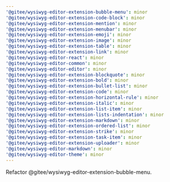 ```yaml
---
'@gitee/wysiwyg-editor-extension-bubble-menu': minor
'@gitee/wysiwyg-editor-extension-code-block': minor
'@gitee/wysiwyg-editor-extension-mention': minor
'@gitee/wysiwyg-editor-extension-menubar': minor
'@gitee/wysiwyg-editor-extension-emoji': minor
'@gitee/wysiwyg-editor-extension-image': minor
'@gitee/wysiwyg-editor-extension-table': minor
'@gitee/wysiwyg-editor-extension-link': minor
'@gitee/wysiwyg-editor-react': minor
'@gitee/wysiwyg-editor-common': minor
'@gitee/wysiwyg-editor-editor': minor
'@gitee/wysiwyg-editor-extension-blockquote': minor
'@gitee/wysiwyg-editor-extension-bold': minor
'@gitee/wysiwyg-editor-extension-bullet-list': minor
'@gitee/wysiwyg-editor-extension-code': minor
'@gitee/wysiwyg-editor-extension-horizontal-rule': minor
'@gitee/wysiwyg-editor-extension-italic': minor
'@gitee/wysiwyg-editor-extension-list-item': minor
'@gitee/wysiwyg-editor-extension-lists-indentation': minor
'@gitee/wysiwyg-editor-extension-markdown': minor
'@gitee/wysiwyg-editor-extension-ordered-list': minor
'@gitee/wysiwyg-editor-extension-strike': minor
'@gitee/wysiwyg-editor-extension-task-item': minor
'@gitee/wysiwyg-editor-extension-uploader': minor
'@gitee/wysiwyg-editor-markdown': minor
'@gitee/wysiwyg-editor-theme': minor
---
```


Refactor @gitee/wysiwyg-editor-extension-bubble-menu.
